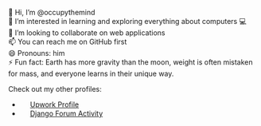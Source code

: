 👋 Hi, I’m @occupythemind  
👀 I’m interested in learning and exploring everything about computers 💻  
💞️ I’m looking to collaborate on web applications  
📫 You can reach me on GitHub first  
😄 Pronouns: him  
⚡ Fun fact: Earth has more gravity than the moon, weight is often mistaken for mass, and everyone learns in their unique way.

Check out my other profiles:  
- <img src="https://www.upwork.com/favicon.ico" height="16px" width="16px" style="vertical-align: middle;" /> [Upwork Profile](https://www.upwork.com/freelancers/~015c0270089603e87d)  
- <img src="https://forum.djangoproject.com/favicon.ico" height="16px" width="16px" style="vertical-align: middle;" /> [Django Forum Activity](https://forum.djangoproject.com/u/occupythemind/activity)
